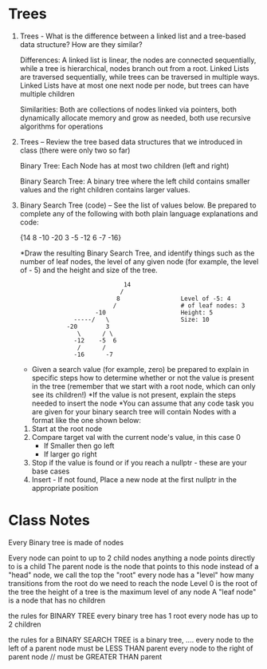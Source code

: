 # Trees

1. Trees - What is the difference between a linked list and a tree-based 
data structure? How are they similar? <br>
    
    Differences:
        A linked list is linear, the nodes are connected sequentially, while a tree is hierarchical, nodes branch out from a root.
        Linked Lists are traversed sequentially, while trees can be traversed in multiple ways.
        Linked Lists have at most one next node per node, but trees can have multiple children

    Similarities:
        Both are collections of nodes linked via pointers, both dynamically allocate memory and grow as needed, both use recursive algorithms for operations

2. Trees – Review the tree based data structures that we introduced in 
class (there were only two so far) <br>

    Binary Tree: 
        Each Node has at most two children (left and right)

    Binary Search Tree: 
        A binary tree where the left child contains smaller values and the right children contains larger values.

3. Binary Search Tree (code) – See the list of values below. Be 
prepared to complete any of the following with both plain language 
explanations and code:<br>

    {14 8 -10 -20 3 -5 -12 6 -7 -16} <br>

    *Draw the resulting Binary Search Tree, and identify things such as the 
    number of leaf nodes, the level of any given node (for example, the level of -
    5) and the height and size of the tree.

                                    14
                                   /  
                                  8                 Level of -5: 4
                                 /                  # of leaf nodes: 3
                            -10                     Height: 5
                      -----/   \                    Size: 10
                    -20        3
                       \      / \
                      -12    -5  6
                       /      /
                      -16      -7
    * Given a search value (for example, zero) be prepared to explain in specific 
    steps how to determine whether or not the value is present in the tree 
    (remember that we start with a root node, which can only see its children!)
    *If the value is not present, explain the steps needed to insert the node
    *You can assume that any code task you are given for your binary search 
    tree will contain Nodes with a format like the one shown below:

    1. Start at the root node
    2. Compare target val with the current node's value, in this case 0
        - If Smaller then go left
        - If larger go right
    3. Stop if the value is found or if you reach a nullptr - these are your base cases
    4. Insert - If not found, Place a new node at the first nullptr in the appropriate position



# Class Notes

Every Binary tree is made of nodes

Every node can point to up to 2 child nodes
    anything a node points directly to is a child
    The parent node is the node that points to this node
instead of a "head" node, we call the top the "root"
every node has a "level"
    how many transitions from the root do we need to 
    reach the node
    Level 0 is the root of the tree
the height of a tree is the maximum level of any node
A "leaf node" is a node that has no children

the rules for BINARY TREE
    every binary tree has 1 root
    every node has up to 2 children


the rules for a BINARY SEARCH TREE
    is a binary tree, ....
    every node to the left of a parent node 
        must be LESS THAN parent
    every node to the right of parent node
        // must be GREATER THAN parent